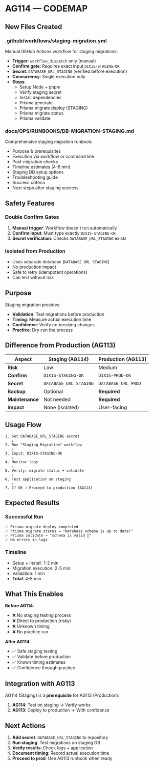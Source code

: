 # AG114 — CODEMAP

## New Files Created

### .github/workflows/staging-migration.yml
Manual GitHub Actions workflow for staging migrations:
- **Trigger**: `workflow_dispatch` only (manual)
- **Confirm gate**: Requires exact input `DIXIS-STAGING-OK`
- **Secret**: `DATABASE_URL_STAGING` (verified before execution)
- **Concurrency**: Single execution only
- **Steps**:
  - Setup Node + pnpm
  - Verify staging secret
  - Install dependencies
  - Prisma generate
  - Prisma migrate deploy (STAGING)
  - Prisma migrate status
  - Prisma validate

### docs/OPS/RUNBOOKS/DB-MIGRATION-STAGING.md
Comprehensive staging migration runbook:
- Purpose & prerequisites
- Execution via workflow or command line
- Post-migration checks
- Timeline estimates (4-8 min)
- Staging DB setup options
- Troubleshooting guide
- Success criteria
- Next steps after staging success

## Safety Features

### Double Confirm Gates
1. **Manual trigger**: Workflow doesn't run automatically
2. **Confirm input**: Must type exactly `DIXIS-STAGING-OK`
3. **Secret verification**: Checks `DATABASE_URL_STAGING` exists

### Isolated from Production
- Uses separate database (`DATABASE_URL_STAGING`)
- No production impact
- Safe to retry (idempotent operations)
- Can test without risk

## Purpose

Staging migration provides:
- **Validation**: Test migrations before production
- **Timing**: Measure actual execution time
- **Confidence**: Verify no breaking changes
- **Practice**: Dry-run the process

## Difference from Production (AG113)

| Aspect | Staging (AG114) | Production (AG113) |
|--------|-----------------|---------------------|
| **Risk** | Low | Medium |
| **Confirm** | `DIXIS-STAGING-OK` | `DIXIS-PROD-OK` |
| **Secret** | `DATABASE_URL_STAGING` | `DATABASE_URL_PROD` |
| **Backup** | Optional | **Required** |
| **Maintenance** | Not needed | **Required** |
| **Impact** | None (isolated) | User-facing |

## Usage Flow

```
1. Set DATABASE_URL_STAGING secret
   ↓
2. Run "Staging Migration" workflow
   ↓
3. Input: DIXIS-STAGING-OK
   ↓
4. Monitor logs
   ↓
5. Verify: migrate status + validate
   ↓
6. Test application on staging
   ↓
7. If OK → Proceed to production (AG113)
```

## Expected Results

### Successful Run
```
✅ Prisma migrate deploy completed
✅ Prisma migrate status → "Database schema is up to date!"
✅ Prisma validate → "schema is valid 🚀"
✅ No errors in logs
```

### Timeline
- Setup + Install: 1-2 min
- Migration execution: 2-5 min
- Validation: 1 min
- **Total**: 4-8 min

## What This Enables

**Before AG114**:
- ❌ No staging testing process
- ❌ Direct to production (risky)
- ❌ Unknown timing
- ❌ No practice run

**After AG114**:
- ✅ Safe staging testing
- ✅ Validate before production
- ✅ Known timing estimates
- ✅ Confidence through practice

## Integration with AG113

AG114 (Staging) is a **prerequisite** for AG113 (Production):
1. **AG114**: Test on staging → Verify works
2. **AG113**: Deploy to production → With confidence

## Next Actions

1. **Add secret**: `DATABASE_URL_STAGING` to repository
2. **Run staging**: Test migrations on staging DB
3. **Verify results**: Check logs + application
4. **Document timing**: Record actual execution time
5. **Proceed to prod**: Use AG113 runbook when ready
